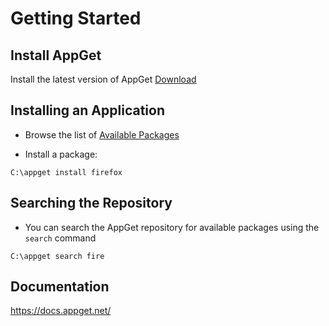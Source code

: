 # Getting Started

## Install AppGet

Install the latest version of AppGet [Download](https://dl.appget.net/appget/appget.setup.exe)



## Installing an Application

- Browse the list of [Available Packages](https://appget.net/packages)

- Install a package:

```
C:\appget install firefox
```



## Searching the Repository

- You can search the AppGet repository for available packages using the `search` command

```
C:\appget search fire
```

## Documentation
https://docs.appget.net/
